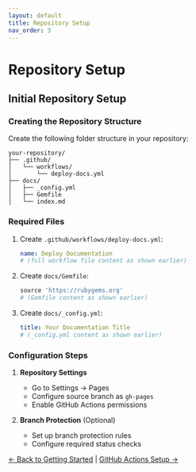 ```yaml
---
layout: default
title: Repository Setup
nav_order: 3
---
```


# Repository Setup
<!-- repository-setup.md -->

## Initial Repository Setup

### Creating the Repository Structure

Create the following folder structure in your repository:

```
your-repository/
├── .github/
│   └── workflows/
│       └── deploy-docs.yml
├── docs/
│   ├── _config.yml
│   ├── Gemfile
│   └── index.md
```

### Required Files

1. Create `.github/workflows/deploy-docs.yml`:
   ```yaml
   name: Deploy Documentation
   # (full workflow file content as shown earlier)
   ```

2. Create `docs/Gemfile`:
   ```ruby
   source 'https://rubygems.org'
   # (Gemfile content as shown earlier)
   ```

3. Create `docs/_config.yml`:
   ```yaml
   title: Your Documentation Title
   # (_config.yml content as shown earlier)
   ```

### Configuration Steps

1. **Repository Settings**
   - Go to Settings → Pages
   - Configure source branch as `gh-pages`
   - Enable GitHub Actions permissions

2. **Branch Protection** (Optional)
   - Set up branch protection rules
   - Configure required status checks

[← Back to Getting Started](index.md) | [GitHub Actions Setup →](github-actions-setup.md)
